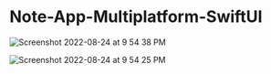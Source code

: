 # Note-App-Multiplatform-SwiftUI

![Screenshot 2022-08-24 at 9 54 38 PM](https://user-images.githubusercontent.com/18270238/186471903-64d0b3c4-f958-451f-b0ca-40fe10180035.png)


![Screenshot 2022-08-24 at 9 54 25 PM](https://user-images.githubusercontent.com/18270238/186472041-74ab05d0-fd90-4dc4-8210-6b40611bcc58.png)
